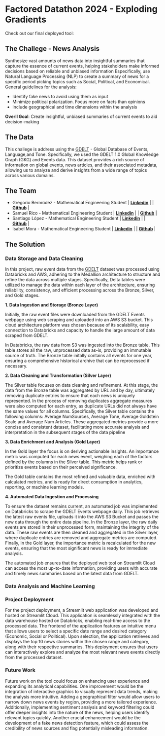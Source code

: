 # Factored Datathon 2024 - Exploding Gradients

Check out our final deployed tool: 

## The Challege - News Analysis

Synthesize vast amounts of news data into insightful summaries that capture the essence of current events, helping stakeholders make informed decisions based on reliable and unbiased information Especifically, use Natural Language Processing (NLP) to create a summary of news for a specific period picking topics such as Social, Political, and Economical. General guidelines for the analysis: 

- Identify fake news to avoid using them as input 
- Minimize political polarization. Focus more on facts than opinions
- Include geographical and time dimensions within the analysis 

**Overll Goal**: Create insightful, unbiased summaries of current events to aid decision-making

## The Data

This challege is address using the [GDELT](https://www.gdeltproject.org) - Global Database of Events, Language,and Tone. Specifically, we used the GDELT 1.0 Global Knowledge Graph (GKG) and Events data. This
dataset provides a rich source of information on global events, news articles, and their
associated metadata, allowing us to analyze and derive insights from a wide range of
topics across various domains.

## The Team 

- Gregorio Bermúdez - Mathematical Engineering Student | [**Linkedin**](https://www.linkedin.com/in/gregorio-bermúdez-5a7b3a218/) | | [**Github**](https://github.com/GregorioBermudez) |
- Samuel Rico - Mathematical Engineering Student | [**Linkedin**](https://www.linkedin.com/in/samuel-rico/) | | [**Github**](https://github.com/sricog) |
- Santiago López - Mathematical Engineering Student | [**Linkedin**](https://www.linkedin.com/in/santiagolopezc/) | | [**Github**](https://github.com/Santilopezc) |
- Isabel Mora - Mathematical Engineering Student | [**Linkedin**](https://www.linkedin.com/in/isabel-mora-restrepo-a86031227/) | | [**Github**](https://github.com/isabelmorar) |

## The Solution 

### Data Storage and Data Cleaning

In this project, raw event data from the [GDELT](http://data.gdeltproject.org/events/index.html) dataset was processed using Databricks and AWS, adhering to the Medallion architecture to structure and refine the data across multiple stages. Specifically, Delta tables were utilized to manage the data within each layer of the architecture, ensuring reliability, consistency, and efficient processing across the Bronze, Silver, and Gold stages.

**1. Data Ingestion and Storage (Bronze Layer)**

Initially, the raw event files were downloaded from the GDELT Events webpage using web scraping and uploaded into an AWS S3 bucket. This cloud architecture platform was chosen because of its scalability, easy connection to Databricks and capacity to handle the large amount of data scraped from GDELT. 

In Databricks, the raw data from S3 was ingested into the Bronze table. This table stores all the raw, unprocessed data as-is, providing an immutable source of truth. The Bronze table initally contains all events for one year, ensuring a comprehensive historical archive that can be reprocessed if necessary.

**2. Data Cleaning and Transformation (Silver Layer)**

The Silver table focuses on data cleaning and refinement. At this stage, the data from the Bronze table was aggregated by URL and by day, ultimately removing duplicate entries to ensure that each news is uniquely represented. In the process of removing duplicates aggregate measures were also computed for each entry, as duplicate URLs did not always have the same values for all columns. Specifically, the Silver table contains the following columns: Average NumSources, Average Tone, Average Goldstein Scale and Average Num Articles. These aggregated metrics provide a more concise and consistent dataset, facilitating more accurate analysis and interpretation in the subsequent stages of the data pipeline

**3. Data Enrichment and Analysis (Gold Layer)**

In the Gold layer the focus is on deriving actionable insights. An importance metric was computed for each news event, weighing each of the factors defined by the columns in the Silver table. This metric helps rank or prioritize events based on their perceived significance.

The Gold table contains the most refined and valuable data, enriched with calculated metrics, and is ready for direct consumption in analytics, reporting, or machine learning models. 

**4. Automated Data Ingestion and Processing**

To ensure the dataset remains current, an automated job was implemented on Databricks to scrape the GDELT Events webpage daily. This job retrieves the latest raw events file, uploads it into the AWS S3 Bucket and passes the new data through the entire data pipeline. In the Bronze layer, the raw daily events are stored in their unprocessed form, maintaining the integrity of the data. These raw events are then cleaned and aggregated in the Silver layer, where duplicate entries are removed and aggregate metrics are computed. Finally, in the Gold layer, the importance metric is recalculated for the new events, ensuring that the most significant news is ready for immediate analysis.

The automated job ensures that the deployed web tool on Streamlit Cloud can access the most up-to-date information, providing users with accurate and timely news summaries based on the latest data from GDELT.

### Data Analysis and Machine Learning 




### Project Deployment

For the project deployment, a Streamlit web application was developed and hosted on Streamlit Cloud. This application is seamlessly integrated with the data warehouse hosted on Databricks, enabling real-time access to the processed data. The frontend of the application features an intuitive menu that allows users to select a specific date range and desired category (Economic, Social or Political). Upon selection, the application retrieves and displays the top 10 news stories within the chosen range and category, along with their respective summaries. This deployment ensures that users can interactively explore and analyze the most relevant news events directly from the processed dataset. 

### Future Work 

Future work on the tool could focus on enhancing user experience and expanding its analytical capabilities. One improvement would be the integration of interactive graphics to visually represent data trends, making the analysis more intuitive. Adding a geographical filter would allow users to narrow down news events by region, providing a more tailored experience. Additionally, implementing sentiment analysis and keyword filtering could offer deeper insights into the nature of the news, helping users identify relevant topics quickly. Another crucial enhancement would be the development of a fake news detection feature, which could assess the credibility of news sources and flag potentially misleading information. 

